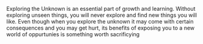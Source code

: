 Exploring the Unknown is an essential part of growth and learning. Without exploring unseen things, you will never explore and find new things you will like. Even though when you explore the unknown it may come with certain consequences and you may get hurt, its benefits of exposing you to a new world of oppurtunies is something worth sacrificying 